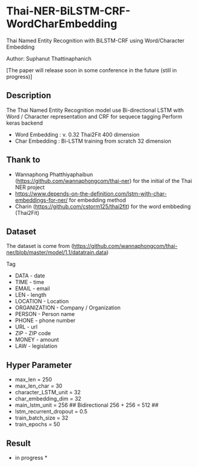 # Thai-NER-BiLSTM-CRF-WordCharEmbedding
Thai Named Entity Recognition with BiLSTM-CRF using Word/Character Embedding

Author: Suphanut Thattinaphanich

[The paper will release soon in some conference in the future (still in progress)]

## Description

The Thai Named Entity Recognition model use Bi-directional LSTM with Word / Character representation and CRF for sequece tagging
Perform keras backend

- Word Embedding : v. 0.32 Thai2Fit 400 dimension
- Char Embedding : Bi-LSTM training from scratch 32 dimension

## Thank to 
- Wannaphong Phatthiyaphaibun (https://github.com/wannaphongcom/thai-ner) for the initial of the Thai NER project
- https://www.depends-on-the-definition.com/lstm-with-char-embeddings-for-ner/ for embedding method
- Charin (https://github.com/cstorm125/thai2fit) for the word embbeding (Thai2Fit)

## Dataset

The dataset is come from (https://github.com/wannaphongcom/thai-ner/blob/master/model/1.1/datatrain.data)

Tag

- DATA - date
- TIME - time
- EMAIL - email
- LEN - length
- LOCATION - Location
- ORGANIZATION - Company / Organization
- PERSON - Person name
- PHONE - phone number
- URL - url
- ZIP - ZIP code
- MONEY - amount
- LAW - legislation

## Hyper Parameter

- max_len = 250
- max_len_char = 30
- character_LSTM_unit = 32
- char_embedding_dim = 32
- main_lstm_unit = 256 ## Bidirectional 256 + 256 = 512 ##
- lstm_recurrent_dropout = 0.5
- train_batch_size = 32
- train_epochs = 50

## Result

* in progress *
